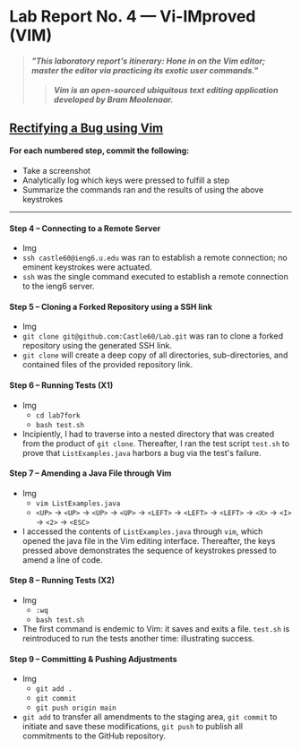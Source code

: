 # Lab Report No. 4 &mdash; Vi-IMproved (VIM)
> #### *"This laboratory report's itinerary: Hone in on the Vim editor; master the editor via practicing its exotic user commands."*
>> ***Vim is an open-sourced ubiquitous text editing application developed by Bram Moolenaar.***

## <ins>Rectifying a Bug using Vim</ins>

#### For each numbered step, commit the following:
 - Take a screenshot
 - Analytically log which keys were pressed to fulfill a step
 - Summarize the commands ran and the results of using the above keystrokes

-----

#### Step 4 &ndash; Connecting to a Remote Server
 - Img
 - `ssh castle60@ieng6.u.edu` was ran to establish a remote connection; no eminent keystrokes were actuated.
 - `ssh` was the single command executed to establish a remote connection to the ieng6 server.

#### Step 5 &ndash; Cloning a Forked Repository using a SSH link
 - Img
 - `git clone git@github.com:Castle60/Lab.git` was ran to clone a forked repository using the generated SSH link.
 - `git clone` will create a deep copy of all directories, sub-directories, and contained files of the provided repository link.

#### Step 6 &ndash; Running Tests (X1)
 - Img
   - `cd lab7fork`
   - `bash test.sh`
 - Incipiently, I had to traverse into a nested directory that was created from the product of `git clone`. Thereafter, I ran the test script `test.sh` to prove that `ListExamples.java` harbors a bug via the test's failure.

#### Step 7 &ndash; Amending a Java File through Vim
 - Img
   - `vim ListExamples.java`
   - `<UP>` &rarr; `<UP>` &rarr; `<UP>` &rarr; `<UP>` &rarr; `<LEFT>` &rarr; `<LEFT>` &rarr; `<LEFT>` &rarr; `<X>` &rarr; `<I>` &rarr; `<2>` &rarr; `<ESC>` 
 - I accessed the contents of `ListExamples.java` through `vim`, which opened the java file in the Vim editing interface. Thereafter, the keys pressed above demonstrates the sequence of keystrokes pressed to amend a line of code.

#### Step 8 &ndash; Running Tests (X2) 
 - Img
   - `:wq`
   - `bash test.sh`
 - The first command is endemic to Vim: it saves and exits a file. `test.sh` is reintroduced to run the tests another time: illustrating success.

#### Step 9 &ndash; Committing & Pushing Adjustments
 - Img
   - `git add .`
   - `git commit`
   - `git push origin main`
 - `git add` to transfer all amendments to the staging area, `git commit` to initiate and save these modifications, `git push` to publish all commitments to the GitHub repository.
